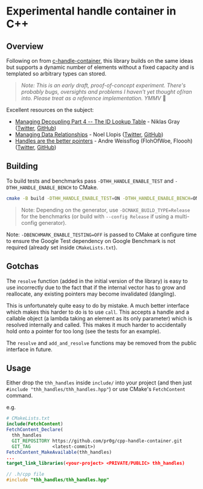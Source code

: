 # Experimental handle container in C++

## Overview

Following on from [c-handle-container](https://github.com/pr0g/c-handle-container), this library builds on the same ideas but supports a dynamic number of elements without a fixed capacity and is templated so arbitrary types can stored.

> _Note: This is an early draft, proof-of-concept experiment. There's probably bugs, oversights and problems I haven't yet thought of/ran into. Please treat as a reference implementation. YMMV_ 🙂

Excellent resources on the subject:

- [Managing Decoupling Part 4 -- The ID Lookup Table](http://bitsquid.blogspot.com/2011/09/managing-decoupling-part-4-id-lookup.html) - Niklas Gray ([Twitter](https://twitter.com/niklasfrykholm), [GitHub](https://github.com/niklas-ourmachinery))
- [Managing Data Relationships](https://gamesfromwithin.com/managing-data-relationships) - Noel Llopis ([Twitter](https://twitter.com/noel_llopis), [GitHub](https://github.com/llopis))
- [Handles are the better pointers](https://floooh.github.io/2018/06/17/handles-vs-pointers.html) - Andre Weissflog (FlohOfWoe, Floooh) ([Twitter](https://twitter.com/FlohOfWoe), [GitHub](https://github.com/floooh))

## Building

To build tests and benchmarks pass `-DTHH_HANDLE_ENABLE_TEST` and `-DTHH_HANDLE_ENABLE_BENCH` to CMake.

```bash
cmake -B build -DTHH_HANDLE_ENABLE_TEST=ON -DTHH_HANDLE_ENABLE_BENCH=ON
```

> Note: Depending on the generator, use `-DCMAKE_BUILD_TYPE=Release` for the benchmarks (or build with `--config Release` if using a multi-config generator).

Note: `-DBENCHMARK_ENABLE_TESTING=OFF` is passed to CMake at configure time to ensure the Google Test dependency on Google Benchmark is not required (already set inside `CMakeLists.txt`).

## Gotchas

The `resolve` function (added in the initial version of the library) is easy to use incorrectly due to the fact that if the internal vector has to grow and reallocate, any existing pointers may become invalidated (dangling).

This is unfortunately quite easy to do by mistake. A much better interface which makes this harder to do is to use `call`. This accepts a handle and a callable object (a lambda taking an element as its only parameter) which is resolved internally and called. This makes it much harder to accidentally hold onto a pointer for too long (see the tests for an example).

The `resolve` and `add_and_resolve` functions may be removed from the public interface in future.

## Usage

Either drop the `thh_handles` inside `include/` into your project (and then just `#include "thh_handles/thh_handles.hpp"`) or use CMake's `FetchContent` command.

e.g.

```cmake
# CMakeLists.txt
include(FetchContent)
FetchContent_Declare(
  thh_handles
  GIT_REPOSITORY https://github.com/pr0g/cpp-handle-container.git
  GIT_TAG        <latest-commit>)
FetchContent_MakeAvailable(thh_handles)
...
target_link_libraries(<your-project> <PRIVATE/PUBLIC> thh_handles)
```

```c++
// .h/cpp file
#include "thh_handles/thh_handles.hpp"
```
